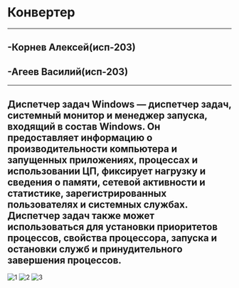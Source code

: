 # Конвертер
---
## -Корнев Алексей(исп-203)
## -Агеев Василий(исп-203)
-----
## Диспетчер задач Windows — диспетчер задач, системный монитор и менеджер запуска, входящий в состав Windows. Он предоставляет информацию о производительности компьютера и запущенных приложениях, процессах и использовании ЦП, фиксирует нагрузку и сведения о памяти, сетевой активности и статистике, зарегистрированных пользователях и системных службах. Диспетчер задач также может использоваться для установки приоритетов процессов, свойства процессора, запуска и остановки служб и принудительного завершения процессов.
![1](https://user-images.githubusercontent.com/115006204/208392259-f43b99f3-2446-4bea-85dd-ccf1ca9702d5.png)
![2](https://user-images.githubusercontent.com/115006204/208392293-6c3ddc2e-ca64-4401-b297-addf29302909.png)
![3](https://user-images.githubusercontent.com/115006204/208392308-b76eebef-2bc8-4e6d-b03f-d9681eda8dd1.jpg)
